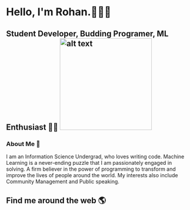 # Hello, I'm Rohan.🙋🏻‍♂️ 
## Student Developer, Budding Programer, ML Enthusiast 🧒🏻 <img src="https://user-images.githubusercontent.com/42442507/112508684-c7771800-8db5-11eb-8928-3f0c19ccac9a.png" alt="alt text" width=250 height=250>


### About Me 👀
I am an Information Science Undergrad, who loves writing code. Machine Learning is a never-ending puzzle that I am passionately engaged in solving. A firm believer in the power of programming to transform and improve the lives of people around the world. My interests also include Community Management and Public speaking.

## Find me around the web 🌎

